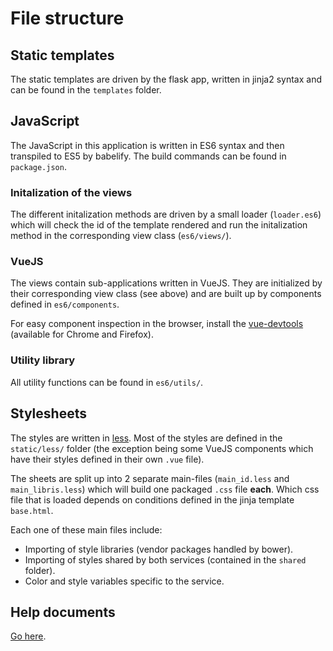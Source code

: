 # File structure

## Static templates

The static templates are driven by the flask app, written in jinja2 syntax and can be found in the ``templates`` folder.

## JavaScript

The JavaScript in this application is written in ES6 syntax and then transpiled to ES5 by babelify. The build commands can be found in ``package.json``.

### Initalization of the views

The different initalization methods are driven by a small loader (``loader.es6``) which will check the id of the template rendered and run the initalization method in the corresponding view class (``es6/views/``).

### VueJS

The views contain sub-applications written in VueJS. They are initialized by their corresponding view class (see above) and are built up by components defined in ``es6/components``.

For easy component inspection in the browser, install the [vue-devtools](https://github.com/vuejs/vue-devtools) (available for Chrome and Firefox).

### Utility library

All utility functions can be found in ``es6/utils/``.

## Stylesheets

The styles are written in [less](http://lesscss.org/). Most of the styles are defined in the ``static/less/`` folder (the exception being some VueJS components which have their styles defined in their own ``.vue`` file).

The sheets are split up into 2 separate main-files (``main_id.less`` and ``main_libris.less``) which will build one packaged ``.css`` file **each**. Which css file that is loaded depends on conditions defined in the jinja template ``base.html``.

Each one of these main files include:
* Importing of style libraries (vendor packages handled by bower).
* Importing of styles shared by both services (contained in the ``shared`` folder).
* Color and style variables specific to the service.

## Help documents

[Go here](helpdocs/).
